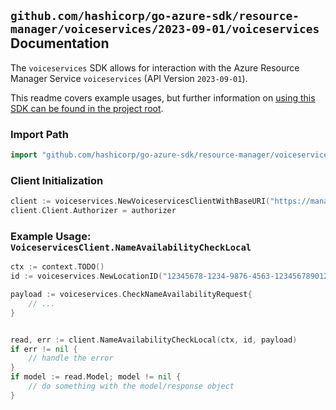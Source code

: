 
## `github.com/hashicorp/go-azure-sdk/resource-manager/voiceservices/2023-09-01/voiceservices` Documentation

The `voiceservices` SDK allows for interaction with the Azure Resource Manager Service `voiceservices` (API Version `2023-09-01`).

This readme covers example usages, but further information on [using this SDK can be found in the project root](https://github.com/hashicorp/go-azure-sdk/tree/main/docs).

### Import Path

```go
import "github.com/hashicorp/go-azure-sdk/resource-manager/voiceservices/2023-09-01/voiceservices"
```


### Client Initialization

```go
client := voiceservices.NewVoiceservicesClientWithBaseURI("https://management.azure.com")
client.Client.Authorizer = authorizer
```


### Example Usage: `VoiceservicesClient.NameAvailabilityCheckLocal`

```go
ctx := context.TODO()
id := voiceservices.NewLocationID("12345678-1234-9876-4563-123456789012", "locationValue")

payload := voiceservices.CheckNameAvailabilityRequest{
	// ...
}


read, err := client.NameAvailabilityCheckLocal(ctx, id, payload)
if err != nil {
	// handle the error
}
if model := read.Model; model != nil {
	// do something with the model/response object
}
```
